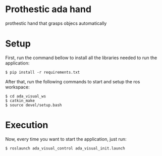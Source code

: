 # Prothestic ada hand
prothestic hand that grasps objecs automatically

# Setup
First, run the command bellow to install all the libraries needed to run the application:
```
$ pip install -r requirements.txt
```

After that, run the following commands to start and setup the ros workspace:
```
$ cd ada_visual_ws
$ catkin_make
$ source devel/setup.bash
```

# Execution
Now, every time you want to start the application, just run:
```
$ roslaunch ada_visual_control ada_visual_init.launch
```
